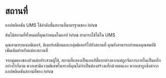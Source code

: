 # สถานที่

แอปพลิเคชัน UMS ใช้ลำดับชั้นสถานที่มาตรฐานของ iviva

ต้นไม้สถานที่ทั้งหมดที่คุณกำหนดในแอป iviva สามารถใช้ได้ใน UMS



คุณสามารถแนบมิเตอร์, มิเตอร์เสมือนและกลุ่มมิเตอร์ไปยังสถานที่ คุณยังสามารถกำหนดคุณสมบัติเพิ่มเติมสำหรับแต่ละสถานที่

จากมุมมองของส่วนต่อประสานผู้ใช้, สถานที่แสดงเป็นเอนทิตี้แยกต่างหากแต่ถูกจัดการภายในเป็นแท็ก อย่างไรก็ตาม พวกเขามีความพิเศษในทางที่คุณไม่จำเป็นต้องสร้างแท็กด้วยตนเอง พวกเขาถูกซิงค์จากแอปพลิเคชันสถานที่ของ iviva